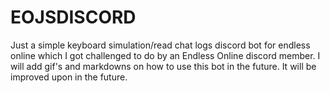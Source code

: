 # EOJSDISCORD
 Just a simple keyboard simulation/read chat logs discord bot  for endless online which I got challenged to do by an Endless Online discord member. I will add gif's and markdowns on how to use this bot in the future. It will be improved upon in the future.

